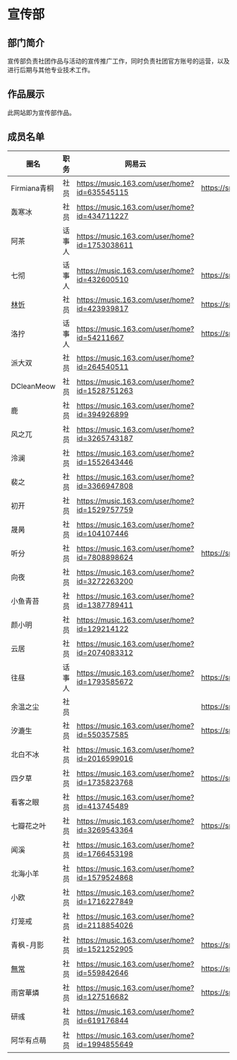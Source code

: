 # 宣传部
## 部门简介
宣传部负责社团作品与活动的宣传推广工作，同时负责社团官方账号的运营，以及进行后期与其他专业技术工作。  

## 作品展示
此网站即为宣传部作品。  

## 成员名单
| 圈名 | 职务 | 网易云 | Bilibili | 备注 |
| ----- | ----- | ----- | ----- | ----- |
| Firmiana青桐 | 社员 | <https://music.163.com/user/home?id=635545115> | <https://space.bilibili.com/426941444> ||
| 轰寒冰 | 社员 | <https://music.163.com/user/home?id=434711227> |||
| 阿茶 | 话事人 | <https://music.163.com/user/home?id=1753038611> |||
| 七彻 | 话事人 | <https://music.163.com/user/home?id=432600510> | <https://space.bilibili.com/523402096> ||
| [林忻](members/LinXin) | 社员 | <https://music.163.com/user/home?id=423939817> | <https://space.bilibili.com/178484473> ||
| 洛拧 | 话事人 | <https://music.163.com/user/home?id=54211667> | <https://space.bilibili.com/1881163066> ||
| 派大双 | 社员 | <https://music.163.com/user/home?id=264540511> |||
| DCleanMeow | 社员 | <https://music.163.com/user/home?id=1528751263> |||
| 鹿 | 社员 | <https://music.163.com/user/home?id=394926899> |||
| 风之兀 | 社员 | <https://music.163.com/user/home?id=3265743187> |||
| 泠澜 | 社员 | <https://music.163.com/user/home?id=1552643446> |||
| 裴之 | 社员 | <https://music.163.com/user/home?id=3366947808> |||
| 初开 | 社员 | <https://music.163.com/user/home?id=1529757759> |||
| 晟昺 | 社员 | <https://music.163.com/user/home?id=104107446> |||
| 听分 | 社员 | <https://music.163.com/user/home?id=7808898624> | <https://space.bilibili.com/1883988464> ||
| 向夜 | 社员 | <https://music.163.com/user/home?id=3272263200> |||
| 小鱼青苔 | 社员 | <https://music.163.com/user/home?id=1387789411> |||
| 颜小明 | 社员 | <https://music.163.com/user/home?id=129214122> |||
| 云居 | 社员 | <https://music.163.com/user/home?id=2074083312> |||
| 往昼 | 话事人 | <https://music.163.com/user/home?id=1793585672> | <https://space.bilibili.com/1415132556> ||
| 余温之尘 | 社员 || <https://space.bilibili.com/1833955728> ||
| 汐漉生 | 社员 | <https://music.163.com/user/home?id=550357585> | <https://space.bilibili.com/97203337> ||
| 北白不冰 | 社员 | <https://music.163.com/user/home?id=2016599016> |||
| 四夕草 | 社员 | <https://music.163.com/user/home?id=1735823768> | <https://space.bilibili.com/531535244> ||
| 看客之眼 | 社员 | <https://music.163.com/user/home?id=413745489> |||
| 七瓣花之叶 | 社员 | <https://music.163.com/user/home?id=3269543364> | <https://space.bilibili.com/1870180171> ||
| 闻溪 | 社员 | <https://music.163.com/user/home?id=1766453198> |||
| 北海小羊 | 社员 | <https://music.163.com/user/home?id=1579524868> |||
| 小欧 | 社员 | <https://music.163.com/user/home?id=1716227849> |||
| 灯笼戒 | 社员 | <https://music.163.com/user/home?id=2118854026> |||
| 青枫-月影 | 社员 | <https://music.163.com/user/home?id=1521252905> | <https://space.bilibili.com/495884008> ||
| [無常](members/WuChang) | 社员 | <https://music.163.com/user/home?id=559842646> | <https://space.bilibili.com/161161623> ||
| 雨宮華燐 | 社员 | <https://music.163.com/user/home?id=127516682> | <https://space.bilibili.com/17947859> ||
| 研彧 | 社员 | <https://music.163.com/user/home?id=619176844> |||
| 阿华有点萌 | 社员 | <https://music.163.com/user/home?id=1994855649> |||